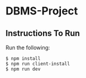 # DBMS-Project

## Instructions To Run

Run the following:

```
$ npm install
$ npm run client-install
$ npm run dev
```
